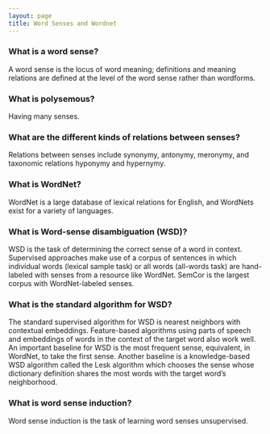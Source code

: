 ```yaml
---
layout: page
title: Word Senses and Wordnet
---
```


### What is a word sense?
A word sense is the locus of word meaning; definitions and meaning relations are defined at the level of the word sense rather than wordforms.

### What is polysemous?
Having many senses.

### What are the different kinds of relations between senses?
Relations between senses include synonymy, antonymy, meronymy, and taxonomic relations hyponymy and hypernymy.

### What is WordNet?
WordNet is a large database of lexical relations for English, and WordNets exist for a variety of languages.

### What is Word-sense disambiguation (WSD)?
WSD is the task of determining the correct sense of a word in context. Supervised approaches make use of a corpus of sentences in which individual words (lexical sample task) or all words (all-words task) are hand-labeled with senses from a resource like WordNet. SemCor is the largest corpus with WordNet-labeled senses.

### What is the standard algorithm for WSD?
The standard supervised algorithm for WSD is nearest neighbors with contextual embeddings. Feature-based algorithms using parts of speech and embeddings of words in the context of the target word also work well. An important baseline for WSD is the most frequent sense, equivalent, in WordNet, to take the first sense. Another baseline is a knowledge-based WSD algorithm called the Lesk algorithm which chooses the sense whose dictionary definition shares the most words with the target word’s neighborhood.

### What is word sense induction?
Word sense induction is the task of learning word senses unsupervised.